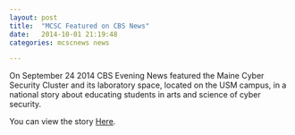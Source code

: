 ```yaml
---
layout: post
title:  "MCSC Featured on CBS News"
date:   2014-10-01 21:19:48
categories: mcscnews news

---
```

On September 24 2014 CBS Evening News featured the Maine Cyber Security Cluster and its laboratory space, located on the USM campus, in a national story about educating students in arts and science of cyber security.

You can view the story <a href="http://www.cbsnews.com/news/how-do-you-stop-a-cyber-criminal-think-like-one/">Here</a>.
